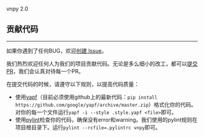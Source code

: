 vnpy 2.0 

## 贡献代码
---

如果你遇到了任何BUG，欢迎[创建 Issue]。

我们热烈欢迎任何人为我们的项目贡献代码。无论是多么细小的改工，都可以[提交PR]，我们会认真对待每一个PR。

在提交代码的时候，请遵守以下规则，以提高代码质量：

  * 使用[yapf]（目前必须使用github上的最新代码：```pip install https://github.com/google/yapf/archive/master.zip```）格式化你的代码。对你的每一个文件运行```yapf -i --style .style.yapf <file>```即可。
  * 使用[pylint]检查你的代码，确保没有error和warning。我们使用的pylint规则在项目根目录下。运行```pylint --rcfile=.pylintrc vnpy```即可。
  
  [yapf]:https://github.com/google/yapf
  [pylint]:https://github.com/PyCQA/pylint
  [提交PR]:https://help.github.com/articles/creating-a-pull-request/
  [创建 Issue]:http://pylint.pycqa.org/en/latest/tutorial.html



